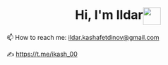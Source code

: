 <h1 align="center">Hi, I'm Ildar<img align="top" src="https://github.com/blackcater/blackcater/raw/main/images/Hi.gif" height="40" width="40"/></h1>


📫 How to reach me: ildar.kashafetdinov@gmail.com

✍️ https://t.me/ikash_00
